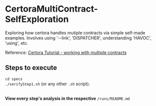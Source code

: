 # CertoraMultiContract-SelfExploration

Exploring how certora handles mutiple contracts via simple self-made examples.
Involves using '--link', 'DISPATCHER', understanding 'HAVOC', 'using', etc.

Reference: [Certora Tutorial - working with multiple contracts][docs]

[docs]:https://docs.certora.com/en/latest/docs/user-guide/multicontract/index.html#working-with-multiple-contracts

## Steps to execute
`cd specs`<br>
`./verifyStep1.sh` (or any other `.sh` script).<br><br>

**View every step's analysis in the respective** `/runs/README.md`

